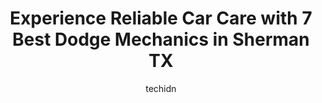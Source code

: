 ---
layout: ampstory
image: https://images.unsplash.com/photo-1630381797319-9bd529abd85a?ixlib=rb-4.0.3&ixid=MnwxMjA3fDB8MHxwaG90by1wYWdlfHx8fGVufDB8fHx8&auto=format&fit=crop&w=640&h=853&q=80
author: techidn
featured: false
description: When it comes to finding reliable automotive experts in Sherman TX, USA, look no further than the 7 best Dodge Mechanic in the area. With their exceptional skills and dedication to providing
title: Experience Reliable Car Care with 7 Best Dodge Mechanics in Sherman TX
cover:
   title: Experience Reliable Car Care with 7 Best Dodge Mechanics in Sherman TX
   subtitle: Rickpate
   background: https://images.unsplash.com/photo-1630381797319-9bd529abd85a?ixlib=rb-4.0.3&ixid=MnwxMjA3fDB8MHxwaG90by1wYWdlfHx8fGVufDB8fHx8&auto=format&fit=crop&w=640&h=853&q=80

pages: 
 - layout: thirds
   top: <h1>#1 Sparx Automotive</h1>
   bottom: "<p>These guys are amazing. Drove all the way from Garland just to see what the new owner was like. Definitely exceeded expectations and will be bring all my vehicles here. G</p>"
   background: https://www.knot35.com/toplist/wp-content/uploads/2023/06/best-dodge-mechanic-1-in-sherman-tx-1685831150.jpeg
   backgroundblur: true
 - layout: thirds
   top: <h1>#2 Motor Masters</h1>
   bottom: "<p>520 W Houston St, Sherman, TX 75090, United States</p>"
   background: https://www.knot35.com/toplist/wp-content/uploads/2023/06/best-dodge-mechanic-2-in-sherman-tx-1685831151.jpeg
   cta:
      link: https://www.knot35.com/toplist/experience-reliable-car-care-with-7-best-dodge-mechanics-in-sherman-tx/
      text: Experience Reliable Car Care with 7 Best Dodge Mechanics in Sherman TX
 - layout: thirds
   top: <h1>#3 Discount Auto Care</h1>
   bottom: "<p>1305 N Sam Rayburn Fwy, Sherman, TX 75090, United States</p>"
   background: https://www.knot35.com/toplist/wp-content/uploads/2023/06/best-dodge-mechanic-3-in-sherman-tx-1685831151.jpeg
   cta:
      link: https://www.knot35.com/toplist/experience-reliable-car-care-with-7-best-dodge-mechanics-in-sherman-tx/
      text: Experience Reliable Car Care with 7 Best Dodge Mechanics in Sherman TX
 - layout: thirds
   top: <h1>#4 A & B AUTOMOTIVE</h1>
   bottom: "<p>4114 Texoma Pkwy, Sherman, TX 75090, United States</p>"
   background: https://images.unsplash.com/photo-1552083974-186346191183?ixlib=rb-4.0.3&ixid=MnwxMjA3fDB8MHxwaG90by1wYWdlfHx8fGVufDB8fHx8&auto=format&fit=crop&w=640&h=853&q=80
   cta:
      link: https://www.knot35.com/toplist/experience-reliable-car-care-with-7-best-dodge-mechanics-in-sherman-tx/
      text: Experience Reliable Car Care with 7 Best Dodge Mechanics in Sherman TX
 - layout: thirds
   top: <h1>#5 78 Quick Lube & Auto Care</h1>
   bottom: "<p>1624 Texoma Pkwy, Sherman, TX 75090, United States</p>"
   background: https://images.unsplash.com/photo-1527067829737-402993088e6b?ixlib=rb-4.0.3&ixid=MnwxMjA3fDB8MHxwaG90by1wYWdlfHx8fGVufDB8fHx8&auto=format&fit=crop&w=640&h=853&q=80
   cta:
      link: https://www.knot35.com/toplist/experience-reliable-car-care-with-7-best-dodge-mechanics-in-sherman-tx/
      text: Experience Reliable Car Care with 7 Best Dodge Mechanics in Sherman TX
 - layout: thirds
   top: <h1>#6 Rons Roadside Repair</h1>
   bottom: "<p>2733 Hilltop Dr, Sherman, TX 75090, United States</p>"
   background: https://images.unsplash.com/photo-1536745287225-21d689278fd1?ixlib=rb-4.0.3&ixid=MnwxMjA3fDB8MHxwaG90by1wYWdlfHx8fGVufDB8fHx8&auto=format&fit=crop&w=640&h=853&q=80
   cta:
      link: https://www.knot35.com/toplist/experience-reliable-car-care-with-7-best-dodge-mechanics-in-sherman-tx/
      text: Experience Reliable Car Care with 7 Best Dodge Mechanics in Sherman TX
 - layout: thirds
   top: <h1>#7 Terrys Car Care Center</h1>
   bottom: "<p>2434 Texoma Pkwy, Sherman, TX 75090, United States</p>"
   background: https://images.unsplash.com/photo-1608411404720-c8f0417bcdba?ixlib=rb-4.0.3&ixid=MnwxMjA3fDB8MHxwaG90by1wYWdlfHx8fGVufDB8fHx8&auto=format&fit=crop&w=640&h=853&q=80
   cta:
      link: https://www.knot35.com/toplist/experience-reliable-car-care-with-7-best-dodge-mechanics-in-sherman-tx/
      text: Experience Reliable Car Care with 7 Best Dodge Mechanics in Sherman TX
 - layout: thirds
   middle: Continue reading...
   background: https://images.unsplash.com/photo-1510906594845-bc082582c8cc?ixlib=rb-4.0.3&ixid=MnwxMjA3fDB8MHxwaG90by1wYWdlfHx8fGVufDB8fHx8&auto=format&fit=crop&w=640&h=853&q=80
   cta:
      link: https://www.knot35.com/toplist/experience-reliable-car-care-with-7-best-dodge-mechanics-in-sherman-tx/
      text: Experience Reliable Car Care with 7 Best Dodge Mechanics in Sherman TX
      
---